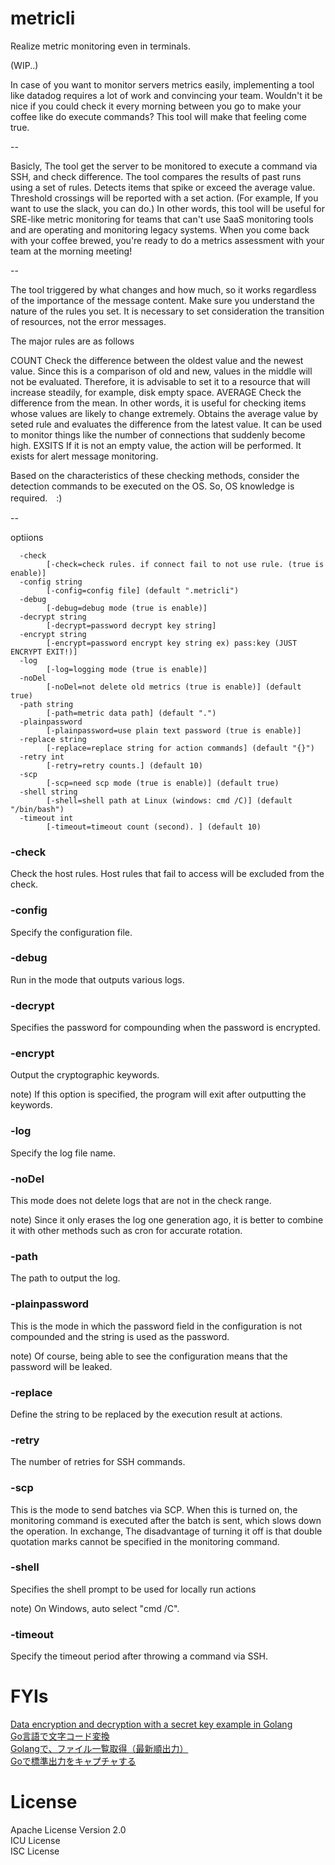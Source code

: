 # metricli

Realize metric monitoring even in terminals.

(WIP..)

In case of you want to monitor servers metrics easily, implementing a tool like datadog requires a lot of work and convincing your team. Wouldn't it be nice if you could check it every morning between you go to make your coffee like do execute commands? This tool will make that feeling come true.

--

Basicly, The tool get the server to be monitored to execute a command via SSH, and check difference.
The tool compares the results of past runs using a set of rules.
Detects items that spike or exceed the average value.
Threshold crossings will be reported with a set action.
(For example, If you want to use the slack, you can do.)
In other words, this tool will be useful for SRE-like metric monitoring for teams that can't use SaaS monitoring tools and are operating and monitoring legacy systems.
When you come back with your coffee brewed, you're ready to do a metrics assessment with your team at the morning meeting!

-- 

The tool triggered by what changes and how much, so it works regardless of the importance of the message content.
Make sure you understand the nature of the rules you set.
It is necessary to set consideration the transition of resources, not the error messages.

The major rules are as follows

COUNT
	Check the difference between the oldest value and the newest value.
	Since this is a comparison of old and new, values in the middle will not be evaluated.
	Therefore, it is advisable to set it to a resource that will increase steadily, for example, disk empty space.
AVERAGE
	Check the difference from the mean. In other words, it is useful for checking items whose values are likely to change extremely.
	Obtains the average value by seted rule and evaluates the difference from the latest value.
	It can be used to monitor things like the number of connections that suddenly become high.
EXSITS
	If it is not an empty value, the action will be performed. It exists for alert message monitoring.

Based on the characteristics of these checking methods, consider the detection commands to be executed on the OS.
So, OS knowledge is required.　:)

--

optiions

```
  -check
        [-check=check rules. if connect fail to not use rule. (true is enable)]
  -config string
        [-config=config file] (default ".metricli")
  -debug
        [-debug=debug mode (true is enable)]
  -decrypt string
        [-decrypt=password decrypt key string]
  -encrypt string
        [-encrypt=password encrypt key string ex) pass:key (JUST ENCRYPT EXIT!)]
  -log
        [-log=logging mode (true is enable)]
  -noDel
        [-noDel=not delete old metrics (true is enable)] (default true)
  -path string
        [-path=metric data path] (default ".")
  -plainpassword
        [-plainpassword=use plain text password (true is enable)]
  -replace string
        [-replace=replace string for action commands] (default "{}")
  -retry int
        [-retry=retry counts.] (default 10)
  -scp
        [-scp=need scp mode (true is enable)] (default true)
  -shell string
        [-shell=shell path at Linux (windows: cmd /C)] (default "/bin/bash")
  -timeout int
        [-timeout=timeout count (second). ] (default 10)
```

### -check

Check the host rules. Host rules that fail to access will be excluded from the check.

### -config

Specify the configuration file.

### -debug

Run in the mode that outputs various logs.

### -decrypt

Specifies the password for compounding when the password is encrypted.

### -encrypt

Output the cryptographic keywords.

note) If this option is specified, the program will exit after outputting the keywords.

### -log

Specify the log file name.

### -noDel

This mode does not delete logs that are not in the check range.

note) Since it only erases the log one generation ago, it is better to combine it with other methods such as cron for accurate rotation.

### -path

The path to output the log.

### -plainpassword

This is the mode in which the password field in the configuration is not compounded and the string is used as the password.

note) Of course, being able to see the configuration means that the password will be leaked.

### -replace

Define the string to be replaced by the execution result at actions.

### -retry

The number of retries for SSH commands.

### -scp

This is the mode to send batches via SCP. When this is turned on, the monitoring command is executed after the batch is sent, which slows down the operation.
In exchange, The disadvantage of turning it off is that double quotation marks cannot be specified in the monitoring command.

### -shell

Specifies the shell prompt to be used for locally run actions

note) On Windows, auto select "cmd /C".

### -timeout

Specify the timeout period after throwing a command via SSH.

# FYIs

[Data encryption and decryption with a secret key example in Golang](http://www.inanzzz.com/index.php/post/f3pe/data-encryption-and-decryption-with-a-secret-key-in-golang)<br>
[Go言語で文字コード変換](https://qiita.com/uchiko/items/1810ddacd23fd4d3c934)<br>
[Golangで、ファイル一覧取得（最新順出力）](https://qiita.com/shinofara/items/e5e78e6864a60dc851a6)<br>
[Goで標準出力をキャプチャする](https://journal.lampetty.net/entry/capturing-stdout-in-golang)<br>

# License

Apache License Version 2.0<br>
ICU License<br>
ISC License<br>
